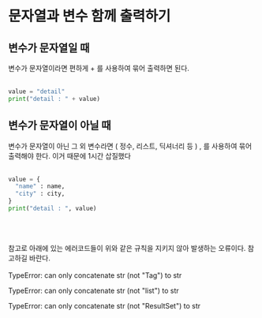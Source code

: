 # 문자열과 변수 함께 출력하기

## 변수가 문자열일 때
변수가 문자열이라면 편하게 + 를 사용하여 묶어 출력하면 된다. <br><br>

```python 
value = "detail"
print("detail : " + value)
```

## 변수가 문자열이 아닐 때
변수가 문자열이 아닌 그 외 변수라면 ( 정수, 리스트, 딕셔너리 등 ) , 를 사용하여 묶어 출력해야 한다. 이거 때문에 1시간 삽질했다 <br><br>
```python 
value = {
  "name" : name,
  "city" : city,
}
print("detail : ", value)
```
<br><br>

참고로 아래에 있는 에러코드들이 위와 같은 규칙을 지키지 않아 발생하는 오류이다. 참고하길 바란다.<br><br>
TypeError: can only concatenate str (not "Tag") to str

 

TypeError: can only concatenate str (not "list") to str

 

TypeError: can only concatenate str (not "ResultSet") to str
